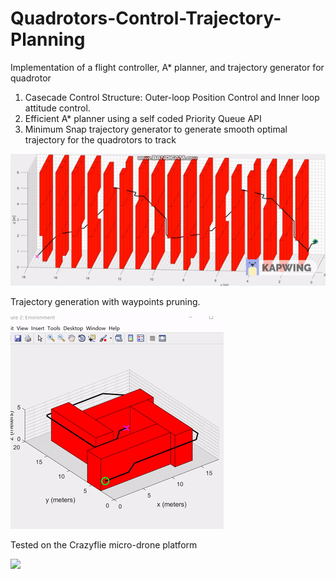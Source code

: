 # Quadrotors-Control-Trajectory-Planning
Implementation of a flight controller, A* planner, and trajectory generator for quadrotor

1. Casecade Control Structure: Outer-loop Position Control and Inner loop attitude control.
2. Efficient A* planner using a self coded Priority Queue API
3. Minimum Snap trajectory generator to generate smooth optimal trajectory for the quadrotors to track


![](quad_demo.gif)

Trajectory generation with waypoints pruning.

![](quad_sim.gif)

Tested on the Crazyflie micro-drone platform

![](quad_test.gif)

